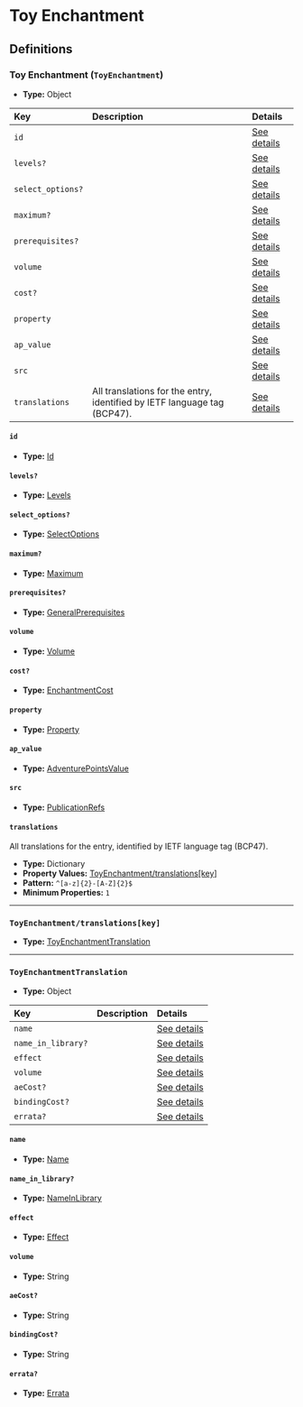 # Toy Enchantment

## Definitions

### <a name="ToyEnchantment"></a> Toy Enchantment (`ToyEnchantment`)

- **Type:** Object

Key | Description | Details
:-- | :-- | :--
`id` |  | <a href="#ToyEnchantment/id">See details</a>
`levels?` |  | <a href="#ToyEnchantment/levels">See details</a>
`select_options?` |  | <a href="#ToyEnchantment/select_options">See details</a>
`maximum?` |  | <a href="#ToyEnchantment/maximum">See details</a>
`prerequisites?` |  | <a href="#ToyEnchantment/prerequisites">See details</a>
`volume` |  | <a href="#ToyEnchantment/volume">See details</a>
`cost?` |  | <a href="#ToyEnchantment/cost">See details</a>
`property` |  | <a href="#ToyEnchantment/property">See details</a>
`ap_value` |  | <a href="#ToyEnchantment/ap_value">See details</a>
`src` |  | <a href="#ToyEnchantment/src">See details</a>
`translations` | All translations for the entry, identified by IETF language tag (BCP47). | <a href="#ToyEnchantment/translations">See details</a>

#### <a name="ToyEnchantment/id"></a> `id`

- **Type:** <a href="../_Activatable.md#Id">Id</a>

#### <a name="ToyEnchantment/levels"></a> `levels?`

- **Type:** <a href="../_Activatable.md#Levels">Levels</a>

#### <a name="ToyEnchantment/select_options"></a> `select_options?`

- **Type:** <a href="../_Activatable.md#SelectOptions">SelectOptions</a>

#### <a name="ToyEnchantment/maximum"></a> `maximum?`

- **Type:** <a href="../_Activatable.md#Maximum">Maximum</a>

#### <a name="ToyEnchantment/prerequisites"></a> `prerequisites?`

- **Type:** <a href="../_Prerequisite.md#GeneralPrerequisites">GeneralPrerequisites</a>

#### <a name="ToyEnchantment/volume"></a> `volume`

- **Type:** <a href="../_Activatable.md#Volume">Volume</a>

#### <a name="ToyEnchantment/cost"></a> `cost?`

- **Type:** <a href="../_Activatable.md#EnchantmentCost">EnchantmentCost</a>

#### <a name="ToyEnchantment/property"></a> `property`

- **Type:** <a href="../_Activatable.md#Property">Property</a>

#### <a name="ToyEnchantment/ap_value"></a> `ap_value`

- **Type:** <a href="../_Activatable.md#AdventurePointsValue">AdventurePointsValue</a>

#### <a name="ToyEnchantment/src"></a> `src`

- **Type:** <a href="../source/_PublicationRef.md#PublicationRefs">PublicationRefs</a>

#### <a name="ToyEnchantment/translations"></a> `translations`

All translations for the entry, identified by IETF language tag (BCP47).

- **Type:** Dictionary
- **Property Values:** <a href="#ToyEnchantment/translations[key]">ToyEnchantment/translations[key]</a>
- **Pattern:** `^[a-z]{2}-[A-Z]{2}$`
- **Minimum Properties:** `1`

---

### <a name="ToyEnchantment/translations[key]"></a> `ToyEnchantment/translations[key]`

- **Type:** <a href="#ToyEnchantmentTranslation">ToyEnchantmentTranslation</a>

---

### <a name="ToyEnchantmentTranslation"></a> `ToyEnchantmentTranslation`

- **Type:** Object

Key | Description | Details
:-- | :-- | :--
`name` |  | <a href="#ToyEnchantmentTranslation/name">See details</a>
`name_in_library?` |  | <a href="#ToyEnchantmentTranslation/name_in_library">See details</a>
`effect` |  | <a href="#ToyEnchantmentTranslation/effect">See details</a>
`volume` |  | <a href="#ToyEnchantmentTranslation/volume">See details</a>
`aeCost?` |  | <a href="#ToyEnchantmentTranslation/aeCost">See details</a>
`bindingCost?` |  | <a href="#ToyEnchantmentTranslation/bindingCost">See details</a>
`errata?` |  | <a href="#ToyEnchantmentTranslation/errata">See details</a>

#### <a name="ToyEnchantmentTranslation/name"></a> `name`

- **Type:** <a href="../_Activatable.md#Name">Name</a>

#### <a name="ToyEnchantmentTranslation/name_in_library"></a> `name_in_library?`

- **Type:** <a href="../_Activatable.md#NameInLibrary">NameInLibrary</a>

#### <a name="ToyEnchantmentTranslation/effect"></a> `effect`

- **Type:** <a href="../_Activatable.md#Effect">Effect</a>

#### <a name="ToyEnchantmentTranslation/volume"></a> `volume`

- **Type:** String

#### <a name="ToyEnchantmentTranslation/aeCost"></a> `aeCost?`

- **Type:** String

#### <a name="ToyEnchantmentTranslation/bindingCost"></a> `bindingCost?`

- **Type:** String

#### <a name="ToyEnchantmentTranslation/errata"></a> `errata?`

- **Type:** <a href="../source/_Erratum.md#Errata">Errata</a>
